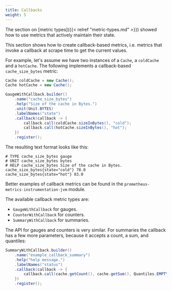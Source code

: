 ```yaml
---
title: Callbacks
weight: 5
---
```


The section on [metric types]({{< relref "metric-types.md" >}}) showed how to use metrics that actively maintain their state.

This section shows how to create callback-based metrics, i.e. metrics that invoke a callback
at scrape time to get the current values.

For example, let's assume we have two instances of a `Cache`, a `coldCache` and a `hotCache`.
The following implements a callback-based `cache_size_bytes` metric:

```java
Cache coldCache = new Cache();
Cache hotCache = new Cache();

GaugeWithCallback.builder()
    .name("cache_size_bytes")
    .help("Size of the cache in Bytes.")
    .unit(Unit.BYTES)
    .labelNames("state")
    .callback(callback -> {
        callback.call(coldCache.sizeInBytes(), "cold");
        callback.call(hotCache.sizeInBytes(), "hot");
    })
    .register();
```

The resulting text format looks like this:

```text
# TYPE cache_size_bytes gauge
# UNIT cache_size_bytes bytes
# HELP cache_size_bytes Size of the cache in Bytes.
cache_size_bytes{state="cold"} 78.0
cache_size_bytes{state="hot"} 83.0
```

Better examples of callback metrics can be found in the `prometheus-metrics-instrumentation-jvm`
module.

The available callback metric types are:

- `GaugeWithCallback` for gauges.
- `CounterWithCallback` for counters.
- `SummaryWithCallback` for summaries.

The API for gauges and counters is very similar. For summaries the callback has a few more
parameters, because it accepts a count, a sum, and quantiles:

```java
SummaryWithCallback.builder()
    .name("example_callback_summary")
    .help("help message.")
    .labelNames("status")
    .callback(callback -> {
        callback.call(cache.getCount(), cache.getSum(), Quantiles.EMPTY, "ok");
    })
    .register();
```
